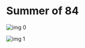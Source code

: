# Summer of 84

![img 0](https://i.imgur.com/VarG5av.jpg)

![img 1](https://i.imgur.com/ESpziG9.jpg)

